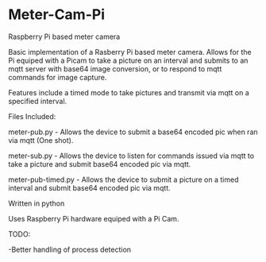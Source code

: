 # Meter-Cam-Pi
Raspberry Pi based meter camera

Basic implementation of a Rasberry Pi based meter camera.
Allows for the Pi equiped with a Picam to take a picture on an interval and submits to an mqtt server with base64 image conversion, or to respond to mqtt commands for image capture.

Features include a timed mode to take pictures and transmit via mqtt on a specified interval.


Files Included:

meter-pub.py - Allows the device to submit a base64 encoded pic when ran via mqtt (One shot).

meter-sub.py - Allows the device to listen for commands issued via mqtt to take a picture and submit base64 encoded pic via mqtt.

meter-pub-timed.py - Allows the device to submit a picture on a timed interval and submit base64 encoded pic via mqtt.




Written in python

Uses Raspberry Pi hardware equiped with a Pi Cam.

TODO:

-Better handling of process detection
